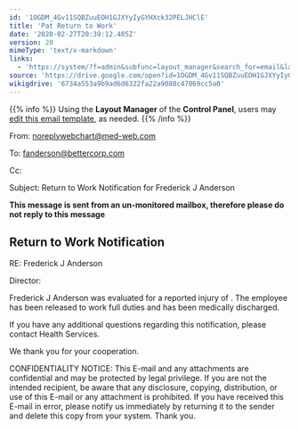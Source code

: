 ```yaml
---
id: '1OGDM_4Gv11SQBZuuEOH1GJXYyIyGYHXck32PELJHClE'
title: 'Pat Return to Work'
date: '2020-02-27T20:39:12.405Z'
version: 20
mimeType: 'text/x-markdown'
links:
  - 'https://system/?f=admin&subfunc=layout_manager&search_for=email&layout_search=Go&lv_layout_manager_limit=0&opp=edit&doc_type=ERTW&old_module=Email&old_name=Pat+Return+to+Work&active=0'
source: 'https://drive.google.com/open?id=1OGDM_4Gv11SQBZuuEOH1GJXYyIyGYHXck32PELJHClE'
wikigdrive: '6734a553a9b9ad6d6322fa22a9088c47069cc5a0'
---
```

{{% info %}}
Using the **Layout Manager** of the **Control Panel**, users may [edit this email template](https://system/?f=admin&subfunc=layout_manager&search_for=email&layout_search=Go&lv_layout_manager_limit=0&opp=edit&doc_type=ERTW&old_module=Email&old_name=Pat+Return+to+Work&active=0), as needed.
{{% /info %}}

From: noreplywebchart@med-web.com

To: fanderson@bettercorp.com

Cc:

Subject: Return to Work Notification for Frederick J Anderson

****This message is sent from an un-monitored mailbox, therefore please do not reply to this message****

## Return to Work Notification

RE: Frederick J Anderson

Director:

Frederick J Anderson was evaluated for a reported injury of . The employee has been released to work full duties and has been medically discharged.

If you have any additional questions regarding this notification, please contact Health Services.

We thank you for your cooperation.

CONFIDENTIALITY NOTICE: This E-mail and any attachments are confidential and may be protected by legal privilege. If you are not the intended recipient, be aware that any disclosure, copying, distribution, or use of this E-mail or any attachment is prohibited. If you have received this E-mail in error, please notify us immediately by returning it to the sender and delete this copy from your system. Thank you.
